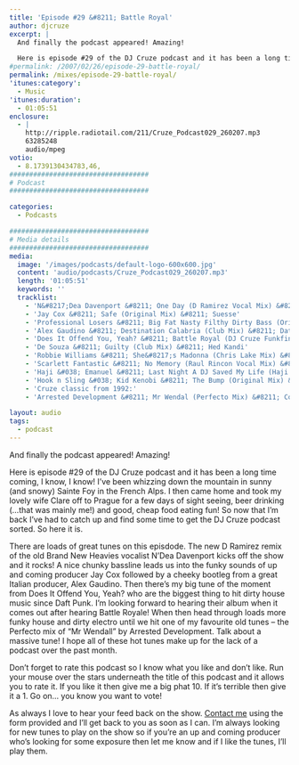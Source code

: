 ```yaml
---
title: 'Episode #29 &#8211; Battle Royal'
author: djcruze
excerpt: |
  And finally the podcast appeared! Amazing!

  Here is episode #29 of the DJ Cruze podcast and it has been a long time coming, I know, I know! I've been whizzing down the mountain in sunny (and snowy) Sainte Foy in the French Alps. I then came home and took my lovely wife Clare off to Prague for a few days of sight seeing, beer drinking (...that was mainly me!) and good, cheap food eating fun! So now that I'm back I've had to catch up and find some time to get the DJ Cruze podcast sorted. So here it is...
#permalink: /2007/02/26/episode-29-battle-royal/
permalink: /mixes/episode-29-battle-royal/
'itunes:category':
  - Music
'itunes:duration':
  - 01:05:51
enclosure:
  - |
    http://ripple.radiotail.com/211/Cruze_Podcast029_260207.mp3
    63285248
    audio/mpeg
votio:
  - 8.1739130434783,46,
###################################
# Podcast
###################################

categories:
  - Podcasts

###################################
# Media details
###################################
media:
  image: '/images/podcasts/default-logo-600x600.jpg'
  content: 'audio/podcasts/Cruze_Podcast029_260207.mp3'
  length: '01:05:51'
  keywords: ''
  tracklist:
    - 'N&#8217;Dea Davenport &#8211; One Day (D Ramirez Vocal Mix) &#8211; Dozer Records'
    - 'Jay Cox &#8211; Safe (Original Mix) &#8211; Suesse'
    - 'Professional Losers &#8211; Big Fat Nasty Filthy Dirty Bass (Original Mix) &#8211; Southern Fried Recordings'
    - 'Alex Gaudino &#8211; Destination Calabria (Club Mix) &#8211; Data Records'
    - 'Does It Offend You, Yeah? &#8211; Battle Royal (DJ Cruze Funkfinders Edit) &#8211; CDR'
    - 'De Souza &#8211; Guilty (Club Mix) &#8211; Hed Kandi'
    - 'Robbie Williams &#8211; She&#8217;s Madonna (Chris Lake Mix) &#8211; EMI'
    - 'Scarlett Fantastic &#8211; No Memory (Raul Rincon Vocal Mix) &#8211; Boss Records'
    - 'Haji &#038; Emanuel &#8211; Last Night A DJ Saved My Life (Haji &#038; Emanuel Remix) &#8211; Apollo Records'
    - 'Hook n Sling &#038; Kid Kenobi &#8211; The Bump (Original Mix) &#8211; CR2 Records'
    - 'Cruze classic from 1992:'
    - 'Arrested Development &#8211; Mr Wendal (Perfecto Mix) &#8211; Cooltempo'

layout: audio
tags:
  - podcast
---
```


And finally the podcast appeared! Amazing!

Here is episode #29 of the DJ Cruze podcast and it has been a long time coming, I know, I know! I&#8217;ve been whizzing down the mountain in sunny (and snowy) Sainte Foy in the French Alps. I then came home and took my lovely wife Clare off to Prague for a few days of sight seeing, beer drinking (&#8230;that was mainly me!) and good, cheap food eating fun! So now that I&#8217;m back I&#8217;ve had to catch up and find some time to get the DJ Cruze podcast sorted. So here it is.

There are loads of great tunes on this episdode. The new D Ramirez remix of the old Brand New Heavies vocalist N&#8217;Dea Davenport kicks off the show and it rocks! A nice chunky bassline leads us into the funky sounds of up and coming producer Jay Cox followed by a cheeky bootleg from a great Italian producer, Alex Gaudino. Then there&#8217;s my big tune of the moment from Does It Offend You, Yeah? who are the biggest thing to hit dirty house music since Daft Punk. I&#8217;m looking forward to hearing their album when it comes out after hearing Battle Royale! When then head through loads more funky house and dirty electro until we hit one of my favourite old tunes &#8211; the Perfecto mix of &#8220;Mr Wendall&#8221; by Arrested Development. Talk about a massive tune! I hope all of these hot tunes make up for the lack of a podcast over the past month.

Don&#8217;t forget to rate this podcast so I know what you like and don&#8217;t like. Run your mouse over the stars underneath the title of this podcast and it allows you to rate it. If you like it then give me a big phat 10. If it&#8217;s terrible then give it a 1. Go on&#8230; you know you want to vote!

As always I love to hear your feed back on the show. [Contact me][1] using the form provided and I&#8217;ll get back to you as soon as I can. I&#8217;m always looking for new tunes to play on the show so if you&#8217;re an up and coming producer who&#8217;s looking for some exposure then let me know and if I like the tunes, I&#8217;ll play them.

[1]: /contact
